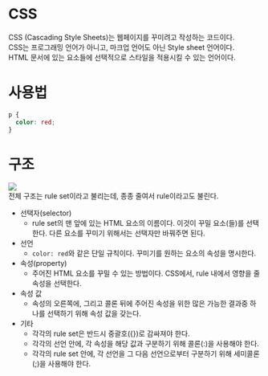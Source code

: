# CSS
CSS (Cascading Style Sheets)는 웹페이지를 꾸미려고 작성하는 코드이다.  
CSS는 프로그래밍 언어가 아니고, 마크업 언어도 아닌 Style sheet 언어이다.  
HTML 문서에 있는 요소들에 선택적으로 스타일을 적용시킬 수 있는 언어이다.

# 사용법
```CSS
p {
  color: red;
}
```

# 구조
![](https://github.com/min9-530/TIL/assets/104071568/a1dfa9d0-a3f5-4264-a36f-ce54511b9c7b)  
전체 구조는 rule set이라고 불리는데, 종종 줄여서 rule이라고도 불린다.  

+ 선택자(selector)
  + rule set의 맨 앞에 있는 HTML 요소의 이름이다. 이것이 꾸밀 요소(들)를 선택한다. 다른 요소를 꾸미기 위해서는 선택자만 바꿔주면 된다.
+ 선언
  + ``color: red``와 같은 단일 규칙이다. 꾸미기를 원하는 요소의 속성을 명시한다.  
+ 속성(property)
  + 주어진 HTML 요소를 꾸밀 수 있는 방법이다. CSS에서, rule 내에서 영향을 줄 속성을 선택한다.
+ 속성 값
  + 속성의 오른쪽에, 그리고 콜론 뒤에 주어진 속성을 위한 많은 가능한 결과중 하나를 선택하기 위해 속성 값을 갖는다.
+ 기타
  + 각각의 rule set은 반드시 중괄호({})로 감싸져야 한다.
  + 각각의 선언 안에, 각 속성을 해당 값과 구분하기 위해 콜론(:)을 사용해야 한다.
  + 각각의 rule set 안에, 각 선언을 그 다음 선언으로부터 구분하기 위해 세미콜론 (;)을 사용해야 한다.

